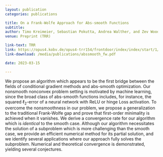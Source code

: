 ```yaml
---
layout: publication
categories: publications

title: On a Frank-Wolfe Approach for Abs-smooth Functions
subtitle: 
author: Timo Kreimeier, Sebastian Pokutta, Andrea Walther, and Zev Woodstock
venue: Preprint (TRR)

link-text: TRR
link: https://opus4.kobv.de/opus4-trr154/frontdoor/index/index/start/1/rows/10/sortfield/score/sortorder/desc/searchtype/simple/query/Kreimeier/docId/499
link-download: /media/publications/abssmooth_fw.pdf

date: 2023-03-15

---
```

We propose an algorithm which appears to be the first bridge between the fields of conditional gradient methods and abs-smooth optimization. Our nonsmooth nonconvex problem setting is motivated by machine learning, since the broad class of abs-smooth functions includes, for instance, the squared $\ell_2$-error of a neural network with ReLU or hinge Loss activation. To overcome the nonsmoothness in our problem, we propose a generalization to the traditional Frank-Wolfe gap and prove that first-order minimality is achieved when it vanishes.  We derive a convergence rate for our algorithm which is *identical* to the smooth case. Although our algorithm necessitates the solution of a subproblem which is more challenging than the smooth case, we provide an efficient numerical method for its partial solution, and we identify several applications where our approach fully solves the subproblem. Numerical and theoretical convergence is demonstrated, yielding several conjectures.

